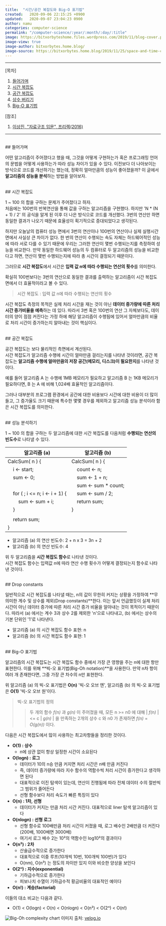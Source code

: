 ```yaml
---
title:  "시간/공간 복잡도와 Big-O 표기법"
created:   2020-09-06 22:15:25 +0900
updated:   2020-09-07 23:04:23 0900
author: namu
categories: computer-science
permalink: "/computer-science/:year/:month/:day/:title"
image: https://bitxorbyteshome.files.wordpress.com/2019/11/blog-cover.png
image-view: true
image-author: bitxorbytes.home.blog/
image-source: https://bitxorbytes.home.blog/2019/11/25/space-and-time-complexity/
---
```



---

[목차]

1. [들어가며](#들어가며)
2. [시간 복잡도](#시간-복잡도)
3. [공간 복잡도](#공간-복잡도)
4. [상수 버리기](#drop-constants)
5. [Big-O 표기법](#big-o-표기법)

[참조]

1. [이상진, "자료구조 입문", 프리렉(2016)](http://www.yes24.com/Product/Goods/28194882)

---

<br>
## 들어가며

어떤 알고리즘이 주어졌다고 했을 때,
그것을 어떻게 구현하는가 혹은 프로그래밍 언어의 문법을 어떻게 사용하는가 따라 성능 차이가 있을 수 있다.
이전보다 더 나아보이는 방식으로 코드를 개선하기는 했는데, 정확히 얼마만큼의 성능이 좋아졌을까?
이 글에서 **알고리즘의 성능을 분석**하는 방법을 알아보자.

<br>
## 시간 복잡도

1 ~ 100 의 합을 구하는 문제가 주어졌다고 하자.<br>
처음에는 100번의 반복연산을 통해 값을 구하는 알고리즘을 구현했다.
하지만 'N * (N + 1) / 2' 의 공식을 알게 된 이후 더 나은 방식으로 코드를 개선했다.
3번의 연산만 하면 동일한 결과가 나오기 때문에 효율성이 획기적으로 증대되었다고 생각된다.

하지만 오늘날의 컴퓨터 성능 면에서 3번의 연산이나 100번의 연산이나 실제 실행시간 면에서 사실상 큰 차이가 없다.
한 번의 연산이 수행되는 속도 자체는 하드웨어적인 성능에 따라 서로 다를 수 있기 때문에
우리는 그러한 연산이 몇번 수행되는지를 측정하여 성능을 비교한다.
만약 동일한 하드웨어 성능의 두 컴퓨터로 두 알고리즘의 성능을 비교한다고 하면,
연산이 몇번 수행되는지에 따라 총 시간이 결정되기 때문이다.

그러므로 **시간 복잡도**에서 시간은 **입력 값 n에 따라 수행되는 연산의 횟수**를 의미한다.

확실히 100번보다는 3번의 연산으로 동일한 결과를 출력하는 알고리즘이 시간 복잡도 면에서 더 효율적이라고 볼 수 있다.

> 시간 복잡도 : 입력 값 n에 따라 수행되는 연산의 횟수

시간 복잡도 측정의 목적은 실제 처리 시간을 재는 것이 아닌 **데이터 증가량에 따른 처리 시간 증가비율을 예측**하는 데 있다.
따라서 3번 혹은 100번의 연산 그 자체보다도,
데이터의 양이 점점 커진다는 가정 하에 해당 알고리즘이 수행됨에 있어서 얼마만큼의 비율로 처리 시간이 증가하는지 알아내는 것이 핵심이다.

<br>
## 공간 복잡도

공간 복잡도는 보다 물리적인 측면에서 계산된다.<br>
시간 복잡도가 알고리즘 수행에 시간이 얼마만큼 걸리는지를 나타낸 것이라면,
공간 복잡도는 **알고리즘 수행에 얼마만큼의 저장 공간(메모리, 디스크)이 필요한지**를 나타낸 것이다.

예를 들어 알고리즘 A 는 수행에 1MB 메모리가 필요하고 알고리즘 B 는 1KB 메모리가 필요하다면,
B 는 A 에 비해 1,024배 효율적인 알고리즘이다.

그러나 대부분의 프로그램 환경에서 공간에 대한 비용보다 시간에 대한 비용이 더 많이 들고, 그 증가율도 크기 때문에
특수한 몇몇 경우를 제외하고 알고리즘 성능 분석이라 함은 시간 복잡도를 의미한다.

<br>
## 성능 분석하기

1 ~ 100 의 합을 구하는 두 알고리즘에 대한 시간 복잡도를 다음처럼 **수행되는 연산의 빈도수**로 나타낼 수 있다.

| 알고리즘 (a) | 알고리즘 (b) |
|----|----|
| CalcSum( n ) { | CalcSum( n ) { |
| &nbsp;&nbsp;&nbsp;&nbsp;i <- start; | &nbsp;&nbsp;&nbsp;&nbsp;count <- n; |
| &nbsp;&nbsp;&nbsp;&nbsp;sum <- 0; | &nbsp;&nbsp;&nbsp;&nbsp;sum <- 1 + n; |
|  | &nbsp;&nbsp;&nbsp;&nbsp;sum <- sum * count; |
| &nbsp;&nbsp;&nbsp;&nbsp;for ( ; i <= n; i <- i + 1) { | &nbsp;&nbsp;&nbsp;&nbsp;sum <- sum / 2; |
| &nbsp;&nbsp;&nbsp;&nbsp;&nbsp;&nbsp;&nbsp;&nbsp;sum <- sum + i; | &nbsp;&nbsp;&nbsp;&nbsp;return sum; |
| &nbsp;&nbsp;&nbsp;&nbsp;} | } |
|  |  |
| &nbsp;&nbsp;&nbsp;&nbsp;return sum; |  |
| } |  |

- 알고리즘 (a) 의 연산 빈도수: 2 + n x 3 = 3n + 2
- 알고리즘 (b) 의 연산 빈도수: 4

위 두 알고리즘을 **시간 복잡도 함수**로 나타낸 것이다.<br>
시간 복잡도 함수는 입력값 n에 따라 연산 수행 횟수가 어떻게 결정되는지 함수로 나타낸 것이다.

<br>
## Drop constants

일반적으로 시간 복잡도를 나타낼 때는, n의 값이 무한히 커지는 상황을 가정하여 **무의미한 계수 및 상수를 제외(Drop constants)**한다.
이는 앞서 언급했듯이 실제 처리 시간이 아닌 데이터 증가에 따른 처리 시간 증가 비율을 알아내는 것이 목적이기 때문이다.
따라서 (a) 에서는 계수 3과 상수 2를 제외한 'n'으로 나타내고, (b) 에서는 상수의 기본 단위인 '1'로 나타낸다.

- 알고리즘 (a) 의 시간 복잡도 함수 표현: n
- 알고리즘 (b) 의 시간 복잡도 함수 표현: 1

<br>
## Big-O 표기법

알고리즘의 시간 복잡도는 시간 복잡도 함수 중에서 가장 큰 영향을 주는 n에 대한 항만 표현한다.
이를 위해 **빅-오 표기법(Big-Oh notation)**을 사용한다.
만약 n차 항이 여러 개 존재한다면, 그중 가장 큰 차수의 n만 표현한다.

위 알고리즘 (a) 의 빅-오 표기법은 **O(n)** '빅-오 오브 엔',
알고리즘 (b) 의 빅-오 표기법은 **O(1)** '빅-오 오브 원'이다.

> 빅-오 표기법의 정의
>> 두 개의 함수 _f(n)_ 과 _g(n)_ 이 주어졌을 때, 모든 n >= n0 에 대해 | _f(n)_ | <= c | _g(n)_ | 을 만족하는
>> 2개의 상수 c 와 n0 가 존재하면 _f(n)_ = _O(g(n))_ 이다.

다음은 시간 복잡도에서 많이 사용하는 최고차항들을 정리한 것이다.
- **O(1) : 상수**
    - n에 상관 없이 항상 일정한 시간이 소요된다
- **O(logn) : 로그**
    - 데이터가 10의 n승 만큼 커지면 처리 시간은 n배 만큼 커진다
    - 즉, 데이터 증가량에 따라 지수 함수의 역함수씩 처리 시간이 증가한다고 생각하면 된다
    - 대표적으로 이진 탐색이 있는데, 연산이 진행됨에 따라 전체 데이터 수의 절반씩 그 범위가 줄어든다
    - 선형 함수보다 처리 속도가 빠른 특징이 있다
- **O(n) : 1차, 선형**
    - 데이터가 커지는 만큼 처리 시간 커진다. 대표적으로 liner 탐색 알고리즘이 있다
- **O(nlogn) : 선형 로그**
    - 선형 함수로 100배만큼 처리 시간이 커졌을 때, 로그 배수인 2배만큼 더 커진다(200배, 1000배면 3000배)
    - 여기서 로그 배수 2는 10²의 역함수인 log10²의 결과이다
- **O(n²) : 2차**
    - 산술급수적으로 증가한다
    - 대표적으로 이중 루프(10개씩 10번, 100개씩 100번)가 있다
    - O(nm), O(n³) 는 정도의 차이만 있지 이와 비슷한 양상을 보인다
- **O(2ⁿ) : 지수(exponential)**
    - 기하급수적으로 증가한다
    - 피보나치 수열이 기하급수적 황금비율의 대표적인 예이다
- **O(n!) : 계승(factorial)**

이들의 대소 비교는 다음과 같다.
- O(1) < O(logn) < O(n) < O(nlogn) < O(n²) < O(2ⁿ) < O(n!)

![Big-Oh complexity chart](https://media.vlpt.us/images/raram2/post/7c0a3c68-c792-44a3-8173-b6ba81145a85/BigO%20notation.png)
이미지 출처: [velog.io](https://velog.io/@raram2/big-o-notation-and-time-complexity)
